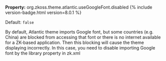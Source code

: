 **Property:** org.zkoss.theme.atlantic.useGoogleFont.disabled
{% include version-badge.html version=8.0.1 %}

Default: `false`

By default, Atlantic theme imports Google font, but some countries (e.g.
China) are blocked from accessing that font or there is no internet
available for a ZK-based application. Then this blocking will cause the
theme displaying incorrectly. In this case, you need to disable
importing Google font by the library property in zk.xml

